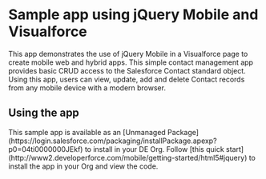 <h1>Sample app using jQuery Mobile and Visualforce</h1>
This app demonstrates the use of jQuery Mobile in a Visualforce page to create mobile web and hybrid apps. This simple contact management app provides basic CRUD access to the Salesforce Contact standard object. Using this app, users can view, update, add and delete Contact records from any mobile device with a modern browser. 

<h2>Using the app</h2>
This sample app is available as an [Unmanaged Package](https://login.salesforce.com/packaging/installPackage.apexp?p0=04ti0000000JEkf) to install in your DE Org. Follow [this quick start](http://www2.developerforce.com/mobile/getting-started/html5#jquery) to install the app in your Org and view the code. 